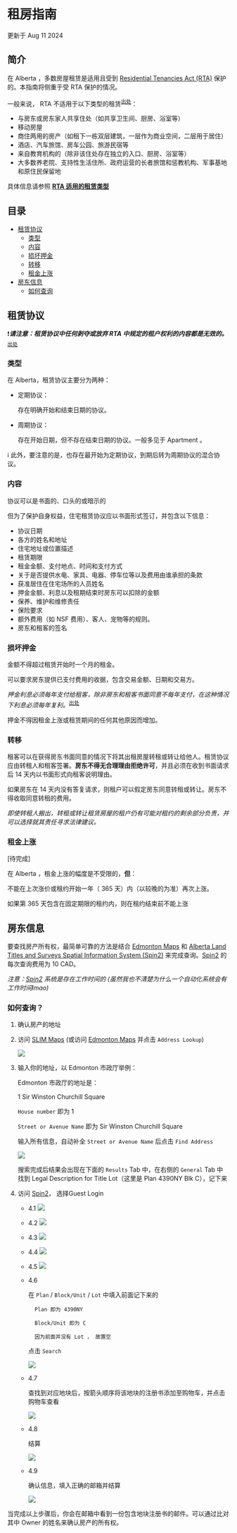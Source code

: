 # 租房指南
更新于 Aug 11 2024

## 简介
在 Alberta ，多数房屋租赁是适用且受到 [Residential Tenancies Act (RTA)](https://open.alberta.ca/publications/r17p1) 保护的。本指南将侧重于受 RTA 保护的情况。

一般来说， RTA 不适用于以下类型的租赁<sup>[出处](https://www.alberta.ca/information-for-landlords-and-tenants)</sup>：

- 与房东或房东家人共享住处（如共享卫生间、厨房、浴室等）
- 移动房屋
- 商住两用的房产（如租下一栋双层建筑，一层作为商业空间，二层用于居住）
- 酒店、汽车旅馆、房车公园、旅游民宿等
- 来自教育机构的（除非该住处存在独立的入口、厨房、浴室等）
- 大多数养老院、支持性生活住所、政府运营的长者旅馆和惩教机构、军事基地和原住民保留地

具体信息请参照 [**RTA 适用的租赁类型**](https://www.servicealberta.ca/pdf/rtdrs/RTA_Applicability_to_Accommodations.pdf)

## 目录
- [租赁协议](#租赁协议)
    - [类型](#类型)
    - [内容](#内容)
    - [损坏押金](#损坏押金)
    - [转移](#转移)
    - [租金上涨](#租金上涨)
- [房东信息](#房东信息)
    - [如何查询](#如何查询)

## 租赁协议
:exclamation:***请注意：租赁协议中任何剥夺或放弃 RTA 中规定的租户权利的内容都是无效的。*** <sup>[出处](https://www.alberta.ca/starting-a-tenancy)</sup>

### 类型

在 Alberta，租赁协议主要分为两种：

- 定期协议：

    存在明确开始和结束日期的协议。

- 周期协议：

    存在开始日期，但不存在结束日期的协议。一般多见于 Apartment 。

:information_source: 此外，要注意的是，也存在最开始为定期协议，到期后转为周期协议的混合协议。 

### 内容

协议可以是书面的、口头的或暗示的

但为了保护自身权益，住宅租赁协议应以书面形式签订，并包含以下信息：
- 协议日期
- 各方的姓名和地址
- 住宅地址或位置描述
- 租赁期限
- 租金金额、支付地点、时间和支付方式
- 关于是否提供水电、家具、电器、停车位等以及费用由谁承担的条款
- 获准居住在住宅场所的人员姓名
- 押金金额、利息以及租期结束时房东可以扣除的金额
- 保养、维护和维修责任
- 保险要求
- 额外费用（如 NSF 费用）、客人、宠物等的规则。
- 房东和租客的签名

### 损坏押金

金额不得超过租赁开始时一个月的租金。

可以要求房东提供已支付费用的收据，包含交易金额、日期和交易方。

*押金利息必须每年支付给租客，除非房东和租客书面同意不每年支付，在这种情况下利息必须每年复利。*<sup>[出处](https://www.alberta.ca/security-deposit-interest-rate-change)</sup>

押金不得因租金上涨或租赁期间的任何其他原因而增加。

### 转移

租客可以在获得房东书面同意的情况下将其出租房屋转租或转让给他人。租赁协议应由转租人和租客签署。**房东不得无合理理由拒绝许可**，并且必须在收到书面请求后 14 天内以书面形式向租客说明理由。

如果房东在 14 天内没有答复请求，则租户可以假定房东同意转租或转让。房东不得收取同意转租的费用。

*即使转租人搬出，转租或转让租赁房屋的租户仍有可能对租约的剩余部分负责，并可以选择就其责任寻求法律建议。*

### 租金上涨
[待完成]

在 Alberta ，租金上涨的幅度是不受限的，**但**：

不能在上次涨价或租约开始一年（ 365 天）内（以较晚的为准）再次上涨。

如果第 365 天包含在固定期限的租约内，则在租约结束前不能上涨

## 房东信息

要查找房产所有权，最简单可靠的方法是结合 [Edmonton Maps](https://maps.edmonton.ca/) 和 [Alberta Land Titles and Surveys Spatial Information System (Spin2)](https://alta.registries.gov.ab.ca/) 来完成查询。[Spin2](https://alta.registries.gov.ab.ca/) 的每次查询费用为 10 CAD。

*注意：[Spin2](https://alta.registries.gov.ab.ca/) 系统是存在工作时间的 (虽然我也不清楚为什么一个自动化系统会有工作时间lmao)*

### 如何查询？
1.  确认房产的地址

2.  访问 [SLIM Maps](https://maps.edmonton.ca/map.aspx) (或访问 [Edmonton Maps](https://maps.edmonton.ca/) 并点击 `Address Lookup`)

    ![](SLIM_0.png)



3. 输入你的地址，以 Edmonton 市政厅举例：

    Edmonton 市政厅的地址是：

    1 Sir Winston Churchill Square

    `House number` 即为 1

    `Street or Avenue Name` 即为 Sir Winston Churchill Square

    输入所有信息，自动补全 `Street or Avenue Name` 后点击 `Find Address`

    ![](SLIM_1.png)

    搜索完成后结果会出现在下面的 `Results` Tab 中，在右侧的 `General` Tab 中找到 Legal Description for Title Lot（这里是 Plan 4390NY Blk C），记下来

4.  访问 [Spin2](https://alta.registries.gov.ab.ca/)， 选择Guest Login

    - 4.1 ![](SPIN_0.png)

    - 4.2 ![](SPIN_1.png)
    
    - 4.3 ![](SPIN_2.png)

    - 4.4 ![](SPIN_3.png)

    - 4.5 ![](SPIN_4.png)
    
    - 4.6
    
        在 `Plan` / `Block/Unit` / `Lot` 中填入前面记下来的

            Plan 即为 4390NY

            Block/Unit 即为 C

            因为前面并没有 Lot ， 故置空

        点击 `Search`

        ![](SPIN_5.png)

    - 4.7

        查找到对应地块后，按箭头顺序将该地块的注册书添加至购物车，并点击购物车查看

        ![](SPIN_6.png)

    - 4.8

        结算
        
        ![](SPIN_7.png)


    - 4.9

        确认信息，填入正确的邮箱并结算

        ![](SPIN_8.png)

当完成以上步骤后，你会在邮箱中看到一份包含地块注册书的邮件。可以通过比对其中 Owner 的姓名来确认房产的所有权。
